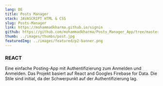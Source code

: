 ```yaml
---
lang: DE
title: Posts Manager
stack: JAVASCRIPT HTML & CSS
slug: Posts-Manager
link: https://mohammadkharma.github.io/signin
github: https://github.com/mohammadkharma/Posts_Manager_App/tree/master/posts-manager
thumb: ../images/thumbs/post.jpg
featuredImg: ../images/featured/p2-banner.png
---
```


### REACT

Eine einfache Posting-App mit Authentifizierung zum Anmelden und Anmelden. Das Projekt basiert auf React and Googles Firebase for Data. Die Stile sind initial, da der Schwerpunkt auf der Authentifizierung lag.

